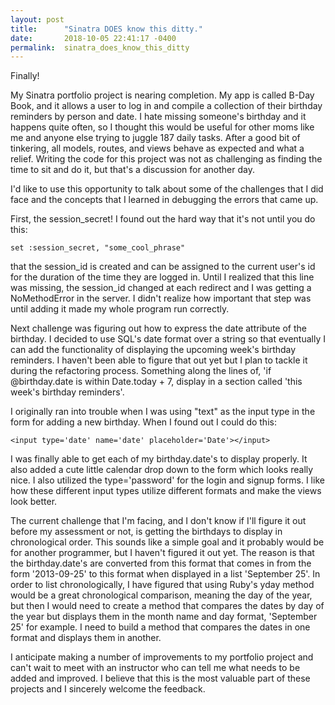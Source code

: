 ```yaml
---
layout: post
title:      "Sinatra DOES know this ditty."
date:       2018-10-05 22:41:17 -0400
permalink:  sinatra_does_know_this_ditty
---
```



Finally!

My Sinatra portfolio project is nearing completion. My app is called B-Day Book, and it allows a user to log in and compile a collection of their birthday reminders by person and date. I hate missing someone's birthday and it happens quite often, so I thought this would be useful for other moms like me and anyone else trying to juggle 187 daily tasks. After a good bit of tinkering, all models, routes, and views behave as expected and what a relief. Writing the code for this project was not as challenging as finding the time to sit and do it, but that's a discussion for another day.

I'd like to use this opportunity to talk about some of the challenges that I did face and the concepts that I learned in debugging the errors that came up.

First, the session_secret! I found out the hard way that it's not until you do this:

```
set :session_secret, "some_cool_phrase"
```

that the session_id is created and can be assigned to the current user's id for the duration of the time they are logged in. Until I realized that this line was missing, the session_id changed at each redirect and I was getting a NoMethodError in the server. I didn't realize how important that step was until adding it made my whole program run correctly.

Next challenge was figuring out how to express the date attribute of the birthday. I decided to use SQL's date format over a string so that eventually I can add the functionality of displaying the upcoming week's birthday reminders. I haven't been able to figure that out yet but I plan to tackle it during the refactoring process. Something along the lines of, 'if @birthday.date is within Date.today + 7, display in a section called 'this week's birthday reminders'.  

I originally ran into trouble when I was using "text" as the input type in the form for adding a new birthday. When I found out I could do this:

```
<input type='date' name='date' placeholder='Date'></input>
```

I was finally able to get each of my birthday.date's to display properly. It also added a cute little calendar drop down to the form which looks really nice. I also utilized the type='password' for the login and signup forms. I like how these different input types utilize different formats and make the views look better.

The current challenge that I'm facing, and I don't know if I'll figure it out before my assessment or not, is getting the birthdays to display in chronological order. This sounds like a simple goal and it probably would be for another programmer, but I haven't figured it out yet. The reason is that the birthday.date's are converted from this format that comes in from the form '2013-09-25' to this format when displayed in a list 'September 25'. In order to list chronologically, I have figured that using Ruby's yday method would be a great chronological comparison, meaning the day of the year, but then I would need to create a method that compares the dates by day of the year but displays them in the month name and day format, 'September 25' for example. I need to build a method that compares the dates in one format and displays them in another.

I anticipate making a number of improvements to my portfolio project and can't wait to meet with an instructor who can tell me what needs to be added and improved. I believe that this is the most valuable part of these projects and I sincerely welcome the feedback. 

